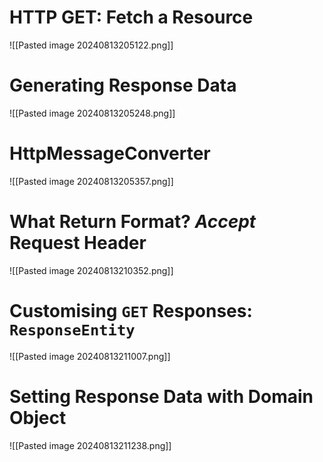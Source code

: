 # HTTP GET: Fetch a Resource

![[Pasted image 20240813205122.png]]
# Generating Response Data

![[Pasted image 20240813205248.png]]
# HttpMessageConverter

![[Pasted image 20240813205357.png]]
# What Return Format? *Accept* Request Header

![[Pasted image 20240813210352.png]]

# Customising `GET` Responses: `ResponseEntity`

![[Pasted image 20240813211007.png]]
# Setting Response Data with Domain Object

![[Pasted image 20240813211238.png]]